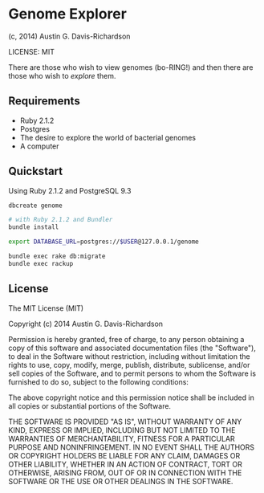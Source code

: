 # Genome Explorer

(c, 2014) Austin G. Davis-Richardson

LICENSE: MIT

There are those who wish to view genomes (bo-RING!) and then there are those who
wish to _explore_ them.

## Requirements

- Ruby 2.1.2
- Postgres
- The desire to explore the world of bacterial genomes
- A computer

## Quickstart

Using Ruby 2.1.2 and PostgreSQL 9.3

```sh
dbcreate genome

# with Ruby 2.1.2 and Bundler
bundle install

export DATABASE_URL=postgres://$USER@127.0.0.1/genome

bundle exec rake db:migrate
bundle exec rackup
```

## License

The MIT License (MIT)

Copyright (c) 2014 Austin G. Davis-Richardson

Permission is hereby granted, free of charge, to any person obtaining a copy of
this software and associated documentation files (the "Software"), to deal in
the Software without restriction, including without limitation the rights to
use, copy, modify, merge, publish, distribute, sublicense, and/or sell copies of
the Software, and to permit persons to whom the Software is furnished to do so,
subject to the following conditions:

The above copyright notice and this permission notice shall be included in all
copies or substantial portions of the Software.

THE SOFTWARE IS PROVIDED "AS IS", WITHOUT WARRANTY OF ANY KIND, EXPRESS OR
IMPLIED, INCLUDING BUT NOT LIMITED TO THE WARRANTIES OF MERCHANTABILITY, FITNESS
FOR A PARTICULAR PURPOSE AND NONINFRINGEMENT. IN NO EVENT SHALL THE AUTHORS OR
COPYRIGHT HOLDERS BE LIABLE FOR ANY CLAIM, DAMAGES OR OTHER LIABILITY, WHETHER
IN AN ACTION OF CONTRACT, TORT OR OTHERWISE, ARISING FROM, OUT OF OR IN
CONNECTION WITH THE SOFTWARE OR THE USE OR OTHER DEALINGS IN THE SOFTWARE.
